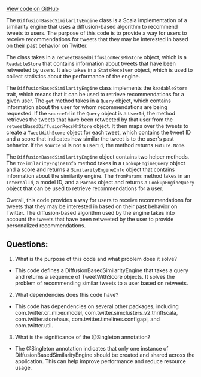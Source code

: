 [View code on GitHub](https://github.com/misbahsy/the-algorithm/cr-mixer/server/src/main/scala/com/twitter/cr_mixer/similarity_engine/DiffusionBasedSimilarityEngine.scala)

The `DiffusionBasedSimilarityEngine` class is a Scala implementation of a similarity engine that uses a diffusion-based algorithm to recommend tweets to users. The purpose of this code is to provide a way for users to receive recommendations for tweets that they may be interested in based on their past behavior on Twitter. 

The class takes in a `retweetBasedDiffusionRecsMhStore` object, which is a `ReadableStore` that contains information about tweets that have been retweeted by users. It also takes in a `StatsReceiver` object, which is used to collect statistics about the performance of the engine. 

The `DiffusionBasedSimilarityEngine` class implements the `ReadableStore` trait, which means that it can be used to retrieve recommendations for a given user. The `get` method takes in a `Query` object, which contains information about the user for whom recommendations are being requested. If the `sourceId` in the `Query` object is a `UserId`, the method retrieves the tweets that have been retweeted by that user from the `retweetBasedDiffusionRecsMhStore` object. It then maps over the tweets to create a `TweetWithScore` object for each tweet, which contains the tweet ID and a score that indicates how similar the tweet is to the user's past behavior. If the `sourceId` is not a `UserId`, the method returns `Future.None`.

The `DiffusionBasedSimilarityEngine` object contains two helper methods. The `toSimilarityEngineInfo` method takes in a `LookupEngineQuery` object and a score and returns a `SimilarityEngineInfo` object that contains information about the similarity engine. The `fromParams` method takes in an `InternalId`, a model ID, and a `Params` object and returns a `LookupEngineQuery` object that can be used to retrieve recommendations for a user.

Overall, this code provides a way for users to receive recommendations for tweets that they may be interested in based on their past behavior on Twitter. The diffusion-based algorithm used by the engine takes into account the tweets that have been retweeted by the user to provide personalized recommendations.
## Questions: 
 1. What is the purpose of this code and what problem does it solve?
- This code defines a DiffusionBasedSimilarityEngine that takes a query and returns a sequence of TweetWithScore objects. It solves the problem of recommending similar tweets to a user based on retweets.

2. What dependencies does this code have?
- This code has dependencies on several other packages, including com.twitter.cr_mixer.model, com.twitter.simclusters_v2.thriftscala, com.twitter.storehaus, com.twitter.timelines.configapi, and com.twitter.util.

3. What is the significance of the @Singleton annotation?
- The @Singleton annotation indicates that only one instance of DiffusionBasedSimilarityEngine should be created and shared across the application. This can help improve performance and reduce resource usage.